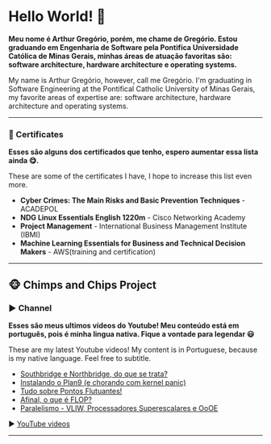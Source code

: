 # Hello World! 👋

__Meu nome é Arthur Gregório, porém, me chame de Gregório. Estou graduando em Engenharia de Software pela Pontifica Universidade Católica de Minas Gerais, minhas áreas de atuação favoritas são: software architecture, hardware architecture e operating systems.__

My name is Arthur Gregório, however, call me Gregório. I'm graduating in Software Engineering at the Pontifical Catholic University of Minas Gerais, my favorite areas of expertise are: software architecture, hardware architecture and operating systems.

___
### 📜 Certificates

__Esses são alguns dos certificados que tenho, espero aumentar essa lista ainda 😋.__

These are some of the certificates I have, I hope to increase this list even more.

- **Cyber Crimes: The Main Risks and Basic Prevention Techniques** - ACADEPOL
- **NDG Linux Essentials English 1220m** - Cisco Networking Academy
- **Project Management** - International Business Management Institute (IBMI)
- **Machine Learning Essentials for Business and Technical Decision Makers** - AWS(training and certification)

___

## 🐵 Chimps and Chips Project

### ▶️ Channel

__Esses são meus ultimos vídeos do Youtube! Meu conteúdo está em português, pois é minha lingua nativa. Fique a vontade para legendar 😃__

These are my latest Youtube videos! My content is in Portuguese, because is my native language. Feel free to subtitle.

<!-- YOUTUBE-VIDEOS-LIST:START -->
- [Southbridge e Northbridge, do que se trata?](https://www.youtube.com/watch?v=h-efBx9ozgM)
- [Instalando o Plan9 (e chorando com kernel panic)](https://www.youtube.com/watch?v=t0cQSHOuQJ4)
- [Tudo sobre Pontos Flutuantes!](https://www.youtube.com/watch?v=Rxv1utKofh0)
- [Afinal, o que é FLOP?](https://www.youtube.com/watch?v=8PsRYGClwj8)
- [Paralelismo - VLIW, Processadores Superescalares e OoOE](https://www.youtube.com/watch?v=2An47qa5J5c)
<!-- YOUTUBE-VIDEOS-LIST:END -->

▶ [YouTube videos](https://www.youtube.com/channel/UCAlswkPpSbd4ip_oGcTQZWg?sub_confirmation=1)

___
